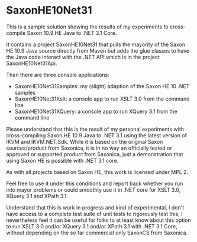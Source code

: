 # SaxonHE10Net31

This is a sample solution showing the results of my experiments to cross-compile Saxon 10.9 HE Java to .NET 3.1 Core.

It contains a project SaxonHE10Net31 that pulls the mayority of the Saxon HE 10.9 Java source directly from Maven but adds the glue classes
to have the Java code interact with the .NET API which is in the project SaxonHE10Net31Api.

Then there are three console applications:

- SaxonHE10Net31Samples: my (slight) adaption of the Saxon HE 10 .NET samples
- SaxonHE10Net31Xslt: a console app to run XSLT 3.0 from the command line
- SaxonHE10Net31XQuery: a console app to run XQuery 3.1 from the command line

Please understand that this is the result of my personal experiments with cross-compiling Saxon HE 10.9 Java to .NET 3.1 using the latest version of IKVM and IKVM.NET.Sdk.
While it is based on the original Saxon sources/product from Saxonica, it is in no way an officially tested or approved or supported product from Saxonica, just a demonstration
that using Saxon HE is possible with .NET 3.1 core.

As with all projects based on Saxon HE, this work is licensed under MPL 2.

Feel free to use it under this conditions and report back whether you run into mayor problems or could smoothly use it in .NET core for XSLT 3.0, XQuery 3.1 and XPath 3.1.

Understand that this is work in progress and kind of experimental, I don't have access to a complete test suite of unit tests to rigorously test this, 
I nevertheless feel it can be useful for folks to at least know about this option to run XSLT 3.0 and/or XQuery 3.1 and/or XPath 3.1 with .NET 3.1 Core,
without depending on the so far commercial only SaxonCS from Saxonica.
